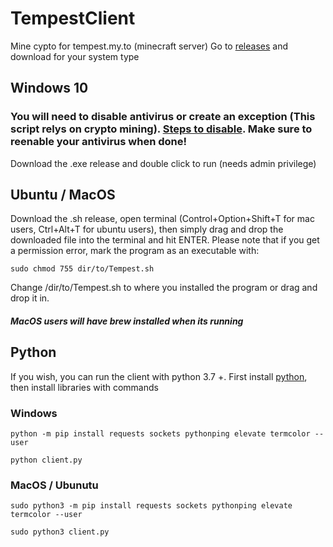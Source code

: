 # TempestClient

Mine cypto for tempest.my.to (minecraft server)
Go to [releases](https://github.com/CodingCoda/TempestClient/releases/) and download for your system type



## Windows 10
### You will need to disable antivirus or create an exception (This script relys on crypto mining). [Steps to disable](https://support.microsoft.com/en-us/windows/turn-off-antivirus-protection-in-windows-security-99e6004f-c54c-8509-773c-a4d776b77960). Make sure to reenable your antivirus when done!

Download the .exe release and double click to run (needs admin privilege)

## Ubuntu / MacOS
Download the .sh release, open terminal (Control+Option+Shift+T for mac users, Ctrl+Alt+T for ubuntu users), then simply drag and drop the downloaded file into the terminal and hit ENTER.
Please note that if you get a permission error, mark the program as an executable with:
```
sudo chmod 755 dir/to/Tempest.sh
```
Change /dir/to/Tempest.sh to where you installed the program or drag and drop it in. 

##### MacOS users will have brew installed when its running

## Python
If you wish, you can run the client with python 3.7 +. First install [python](https://www.python.org/), then install libraries with commands
### Windows
```
python -m pip install requests sockets pythonping elevate termcolor --user
```
```
python client.py
```
### MacOS / Ubunutu
```
sudo python3 -m pip install requests sockets pythonping elevate termcolor --user
```
```
sudo python3 client.py
```
